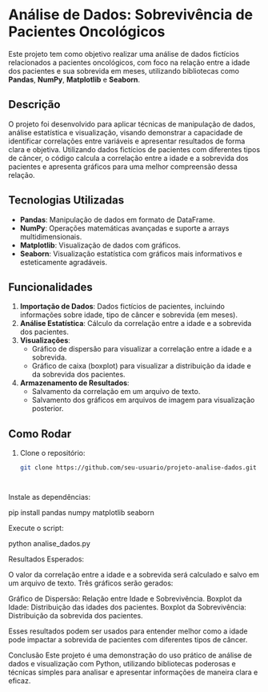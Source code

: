 # Análise de Dados: Sobrevivência de Pacientes Oncológicos

Este projeto tem como objetivo realizar uma análise de dados fictícios relacionados a pacientes oncológicos, com foco na relação entre a idade dos pacientes e sua sobrevida em meses, utilizando bibliotecas como **Pandas**, **NumPy**, **Matplotlib** e **Seaborn**.

## Descrição

O projeto foi desenvolvido para aplicar técnicas de manipulação de dados, análise estatística e visualização, visando demonstrar a capacidade de identificar correlações entre variáveis e apresentar resultados de forma clara e objetiva. Utilizando dados fictícios de pacientes com diferentes tipos de câncer, o código calcula a correlação entre a idade e a sobrevida dos pacientes e apresenta gráficos para uma melhor compreensão dessa relação.

## Tecnologias Utilizadas

- **Pandas**: Manipulação de dados em formato de DataFrame.
- **NumPy**: Operações matemáticas avançadas e suporte a arrays multidimensionais.
- **Matplotlib**: Visualização de dados com gráficos.
- **Seaborn**: Visualização estatística com gráficos mais informativos e esteticamente agradáveis.

## Funcionalidades

1. **Importação de Dados**: Dados fictícios de pacientes, incluindo informações sobre idade, tipo de câncer e sobrevida (em meses).
2. **Análise Estatística**: Cálculo da correlação entre a idade e a sobrevida dos pacientes.
3. **Visualizações**: 
   - Gráfico de dispersão para visualizar a correlação entre a idade e a sobrevida.
   - Gráfico de caixa (boxplot) para visualizar a distribuição da idade e da sobrevida dos pacientes.
4. **Armazenamento de Resultados**:
   - Salvamento da correlação em um arquivo de texto.
   - Salvamento dos gráficos em arquivos de imagem para visualização posterior.

## Como Rodar

1. Clone o repositório:
   ```bash
   git clone https://github.com/seu-usuario/projeto-analise-dados.git




Instale as dependências:

pip install pandas numpy matplotlib seaborn



Execute o script:

python analise_dados.py




Resultados Esperados:

O valor da correlação entre a idade e a sobrevida será calculado e salvo em um arquivo de texto.
Três gráficos serão gerados:

Gráfico de Dispersão: Relação entre Idade e Sobrevivência.
Boxplot da Idade: Distribuição das idades dos pacientes.
Boxplot da Sobrevivência: Distribuição da sobrevida dos pacientes.

Esses resultados podem ser usados para entender melhor como a idade pode impactar a sobrevida de pacientes com diferentes tipos de câncer.

Conclusão
Este projeto é uma demonstração do uso prático de análise de dados e visualização com Python, utilizando bibliotecas poderosas e técnicas simples para analisar e apresentar informações de maneira clara e eficaz.